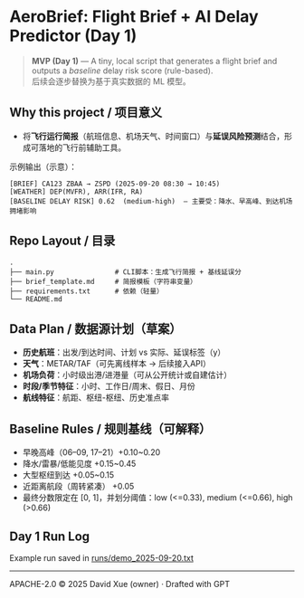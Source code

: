 # AeroBrief: Flight Brief + AI Delay Predictor (Day 1)

> **MVP (Day 1)** — A tiny, local script that generates a flight brief and outputs a *baseline* delay risk score (rule-based).  
> 后续会逐步替换为基于真实数据的 ML 模型。

##  Why this project / 项目意义
- 将**飞行运行简报**（航班信息、机场天气、时间窗口）与**延误风险预测**结合，形成可落地的飞行前辅助工具。



示例输出（示意）：
```
[BRIEF] CA123 ZBAA → ZSPD (2025-09-20 08:30 → 10:45)
[WEATHER] DEP(MVFR), ARR(IFR, RA)
[BASELINE DELAY RISK] 0.62  (medium-high)  — 主要受：降水、早高峰、到达机场拥堵影响
```

## Repo Layout / 目录
```
.
├── main.py               # CLI脚本：生成飞行简报 + 基线延误分
├── brief_template.md     # 简报模板（字符串变量）
├── requirements.txt      # 依赖（轻量）
└── README.md
```



## Data Plan / 数据源计划（草案）
- **历史航班**：出发/到达时间、计划 vs 实际、延误标签（y）
- **天气**：METAR/TAF（可先离线样本 → 后续接入API）
- **机场负荷**：小时级出港/进港量（可从公开统计或自建估计）
- **时段/季节特征**：小时、工作日/周末、假日、月份
- **航线特征**：航距、枢纽-枢纽、历史准点率

##  Baseline Rules / 规则基线（可解释）
- 早晚高峰（06–09, 17–21）+0.10~0.20
- 降水/雷暴/低能见度 +0.15~0.45
- 大型枢纽到达 +0.05~0.15
- 近距离航段（周转紧凑） +0.05
- 最终分数限定在 [0, 1]，并划分阈值：low (<=0.33), medium (<=0.66), high (>0.66)

## Day 1 Run Log
Example run saved in [runs/demo_2025-09-20.txt](runs/demo_2025-09-20.txt)



---

APACHE-2.0 © 2025 David Xue (owner) · Drafted with GPT
